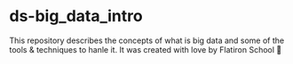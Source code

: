 # ds-big_data_intro

This repository describes the concepts of what is big data and some of the tools & techniques to hanle it. It was created with love by Flatiron School 💙
